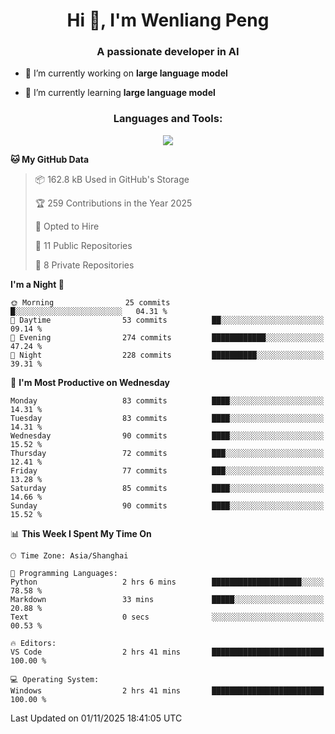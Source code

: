 <h1 align="center">Hi 👋, I'm Wenliang Peng</h1>
<h3 align="center">A passionate developer in AI</h3>

- 🔭 I’m currently working on **large language model**

- 🌱 I’m currently learning **large language model**

<!-- <h3 align="left">Connect with me:</h3> -->
<!-- <p align="left">
</p> -->

<h3 align="center">Languages and Tools:</h3>
<p align="center">
  <a href="https://skillicons.dev">
    <img src="https://skillicons.dev/icons?i=cpp,ros,docker,azure,git,linux,py,pytorch,cmake,githubactions,powershell,md&perline=6" />
  </a>
</p>


<!-- <p><img align="center" src="https://github-readme-stats.vercel.app/api/top-langs?username=bpwl0121&show_icons=true&locale=en&layout=compact" alt="bpwl0121" /></p> -->

<!-- <p><img align="center" src="https://github-readme-streak-stats.herokuapp.com/?user=bpwl0121&" alt="bpwl0121" /></p> -->

<!--START_SECTION:waka-->
**🐱 My GitHub Data** 

> 📦 162.8 kB Used in GitHub's Storage 
 > 
> 🏆 259 Contributions in the Year 2025
 > 
> 💼 Opted to Hire
 > 
> 📜 11 Public Repositories 
 > 
> 🔑 8 Private Repositories 
 > 
**I'm a Night 🦉** 

```text
🌞 Morning                25 commits          █░░░░░░░░░░░░░░░░░░░░░░░░   04.31 % 
🌆 Daytime                53 commits          ██░░░░░░░░░░░░░░░░░░░░░░░   09.14 % 
🌃 Evening                274 commits         ████████████░░░░░░░░░░░░░   47.24 % 
🌙 Night                  228 commits         ██████████░░░░░░░░░░░░░░░   39.31 % 
```
📅 **I'm Most Productive on Wednesday** 

```text
Monday                   83 commits          ████░░░░░░░░░░░░░░░░░░░░░   14.31 % 
Tuesday                  83 commits          ████░░░░░░░░░░░░░░░░░░░░░   14.31 % 
Wednesday                90 commits          ████░░░░░░░░░░░░░░░░░░░░░   15.52 % 
Thursday                 72 commits          ███░░░░░░░░░░░░░░░░░░░░░░   12.41 % 
Friday                   77 commits          ███░░░░░░░░░░░░░░░░░░░░░░   13.28 % 
Saturday                 85 commits          ████░░░░░░░░░░░░░░░░░░░░░   14.66 % 
Sunday                   90 commits          ████░░░░░░░░░░░░░░░░░░░░░   15.52 % 
```


📊 **This Week I Spent My Time On** 

```text
🕑︎ Time Zone: Asia/Shanghai

💬 Programming Languages: 
Python                   2 hrs 6 mins        ████████████████████░░░░░   78.58 % 
Markdown                 33 mins             █████░░░░░░░░░░░░░░░░░░░░   20.88 % 
Text                     0 secs              ░░░░░░░░░░░░░░░░░░░░░░░░░   00.53 % 

🔥 Editors: 
VS Code                  2 hrs 41 mins       █████████████████████████   100.00 % 

💻 Operating System: 
Windows                  2 hrs 41 mins       █████████████████████████   100.00 % 
```


 Last Updated on 01/11/2025 18:41:05 UTC
<!--END_SECTION:waka-->

